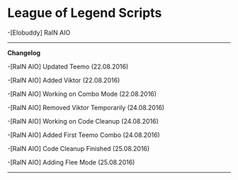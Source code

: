 # League of Legend Scripts
-[Elobuddy] RaIN AIO
___
**Changelog**

-[RaIN AIO] Updated Teemo (22.08.2016)

-[RaIN AIO] Added Viktor (22.08.2016)

-[RaIN AIO] Working on Combo Mode (22.08.2016)

-[RaIN AIO] Removed Viktor Temporarily (24.08.2016)

-[RaIN AIO] Working on Code Cleanup (24.08.2016)

-[RaIN AIO] Added First Teemo Combo (24.08.2016)

-[RaIN AIO] Code Cleanup Finished (25.08.2016)

-[RaIN AIO] Adding Flee Mode (25.08.2016)
___

